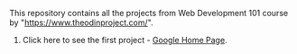 This repository contains all the projects from Web Development 101 course by "https://www.theodinproject.com/".

1. Click here to see the first project - <a href="https://mahitha22.github.io/op_webdevelopment101/google-homepage/index.html" alt="google home page">Google Home Page</a>.
